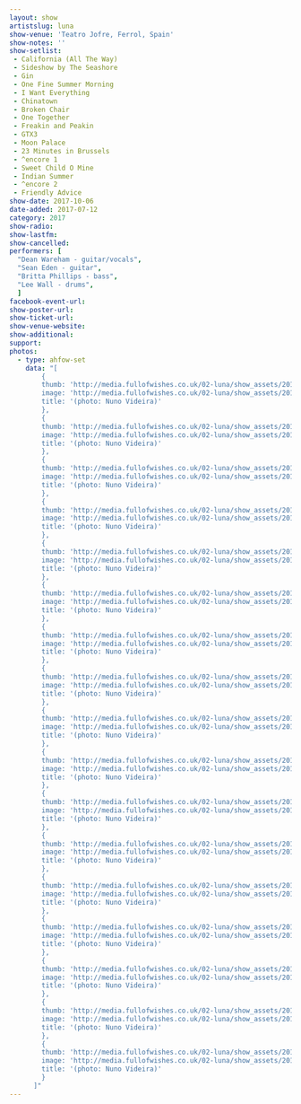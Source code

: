 ```yaml
---
layout: show
artistslug: luna
show-venue: 'Teatro Jofre, Ferrol, Spain'
show-notes: ''
show-setlist: 
 - California (All The Way)
 - Sideshow by The Seashore
 - Gin
 - One Fine Summer Morning
 - I Want Everything
 - Chinatown
 - Broken Chair
 - One Together
 - Freakin and Peakin
 - GTX3
 - Moon Palace
 - 23 Minutes in Brussels
 - ^encore 1
 - Sweet Child O Mine
 - Indian Summer
 - ^encore 2
 - Friendly Advice
show-date: 2017-10-06
date-added: 2017-07-12
category: 2017
show-radio: 
show-lastfm: 
show-cancelled: 
performers: [
  "Dean Wareham - guitar/vocals",
  "Sean Eden - guitar",
  "Britta Phillips - bass",
  "Lee Wall - drums",
  ]
facebook-event-url: 
show-poster-url: 
show-ticket-url: 
show-venue-website: 
show-additional: 
support:
photos:
  - type: ahfow-set
    data: "[
        {
        thumb: 'http://media.fullofwishes.co.uk/02-luna/show_assets/2017-10-06/thumbs/2017-10-06-ferrol-spain-nvideira-01.jpg',
        image: 'http://media.fullofwishes.co.uk/02-luna/show_assets/2017-10-06/2017-10-06-ferrol-spain-nvideira-01.jpg',
        title: '(photo: Nuno Videira)'
        },
        {
        thumb: 'http://media.fullofwishes.co.uk/02-luna/show_assets/2017-10-06/thumbs/2017-10-06-ferrol-spain-nvideira-02.jpg',
        image: 'http://media.fullofwishes.co.uk/02-luna/show_assets/2017-10-06/2017-10-06-ferrol-spain-nvideira-02.jpg',
        title: '(photo: Nuno Videira)'
        },
        {
        thumb: 'http://media.fullofwishes.co.uk/02-luna/show_assets/2017-10-06/thumbs/2017-10-06-ferrol-spain-nvideira-03.jpg',
        image: 'http://media.fullofwishes.co.uk/02-luna/show_assets/2017-10-06/2017-10-06-ferrol-spain-nvideira-03.jpg',
        title: '(photo: Nuno Videira)'
        },
        {
        thumb: 'http://media.fullofwishes.co.uk/02-luna/show_assets/2017-10-06/thumbs/2017-10-06-ferrol-spain-nvideira-04.jpg',
        image: 'http://media.fullofwishes.co.uk/02-luna/show_assets/2017-10-06/2017-10-06-ferrol-spain-nvideira-04.jpg',
        title: '(photo: Nuno Videira)'
        },
        {
        thumb: 'http://media.fullofwishes.co.uk/02-luna/show_assets/2017-10-06/thumbs/2017-10-06-ferrol-spain-nvideira-05.jpg',
        image: 'http://media.fullofwishes.co.uk/02-luna/show_assets/2017-10-06/2017-10-06-ferrol-spain-nvideira-05.jpg',
        title: '(photo: Nuno Videira)'
        },
        {
        thumb: 'http://media.fullofwishes.co.uk/02-luna/show_assets/2017-10-06/thumbs/2017-10-06-ferrol-spain-nvideira-06.jpg',
        image: 'http://media.fullofwishes.co.uk/02-luna/show_assets/2017-10-06/2017-10-06-ferrol-spain-nvideira-06.jpg',
        title: '(photo: Nuno Videira)'
        },
        {
        thumb: 'http://media.fullofwishes.co.uk/02-luna/show_assets/2017-10-06/thumbs/2017-10-06-ferrol-spain-nvideira-07.jpg',
        image: 'http://media.fullofwishes.co.uk/02-luna/show_assets/2017-10-06/2017-10-06-ferrol-spain-nvideira-07.jpg',
        title: '(photo: Nuno Videira)'
        },
        {
        thumb: 'http://media.fullofwishes.co.uk/02-luna/show_assets/2017-10-06/thumbs/2017-10-06-ferrol-spain-nvideira-08.jpg',
        image: 'http://media.fullofwishes.co.uk/02-luna/show_assets/2017-10-06/2017-10-06-ferrol-spain-nvideira-08.jpg',
        title: '(photo: Nuno Videira)'
        },
        {
        thumb: 'http://media.fullofwishes.co.uk/02-luna/show_assets/2017-10-06/thumbs/2017-10-06-ferrol-spain-nvideira-09.jpg',
        image: 'http://media.fullofwishes.co.uk/02-luna/show_assets/2017-10-06/2017-10-06-ferrol-spain-nvideira-09.jpg',
        title: '(photo: Nuno Videira)'
        },
        {
        thumb: 'http://media.fullofwishes.co.uk/02-luna/show_assets/2017-10-06/thumbs/2017-10-06-ferrol-spain-nvideira-10.jpg',
        image: 'http://media.fullofwishes.co.uk/02-luna/show_assets/2017-10-06/2017-10-06-ferrol-spain-nvideira-10.jpg',
        title: '(photo: Nuno Videira)'
        },
        {
        thumb: 'http://media.fullofwishes.co.uk/02-luna/show_assets/2017-10-06/thumbs/2017-10-06-ferrol-spain-nvideira-11.jpg',
        image: 'http://media.fullofwishes.co.uk/02-luna/show_assets/2017-10-06/2017-10-06-ferrol-spain-nvideira-11.jpg',
        title: '(photo: Nuno Videira)'
        },
        {
        thumb: 'http://media.fullofwishes.co.uk/02-luna/show_assets/2017-10-06/thumbs/2017-10-06-ferrol-spain-nvideira-12.jpg',
        image: 'http://media.fullofwishes.co.uk/02-luna/show_assets/2017-10-06/2017-10-06-ferrol-spain-nvideira-12.jpg',
        title: '(photo: Nuno Videira)'
        },
        {
        thumb: 'http://media.fullofwishes.co.uk/02-luna/show_assets/2017-10-06/thumbs/2017-10-06-ferrol-spain-nvideira-13.jpg',
        image: 'http://media.fullofwishes.co.uk/02-luna/show_assets/2017-10-06/2017-10-06-ferrol-spain-nvideira-13.jpg',
        title: '(photo: Nuno Videira)'
        },
        {
        thumb: 'http://media.fullofwishes.co.uk/02-luna/show_assets/2017-10-06/thumbs/2017-10-06-ferrol-spain-nvideira-14.jpg',
        image: 'http://media.fullofwishes.co.uk/02-luna/show_assets/2017-10-06/2017-10-06-ferrol-spain-nvideira-14.jpg',
        title: '(photo: Nuno Videira)'
        },
        {
        thumb: 'http://media.fullofwishes.co.uk/02-luna/show_assets/2017-10-06/thumbs/2017-10-06-ferrol-spain-nvideira-15.jpg',
        image: 'http://media.fullofwishes.co.uk/02-luna/show_assets/2017-10-06/2017-10-06-ferrol-spain-nvideira-15.jpg',
        title: '(photo: Nuno Videira)'
        },
        {
        thumb: 'http://media.fullofwishes.co.uk/02-luna/show_assets/2017-10-06/thumbs/2017-10-06-ferrol-spain-nvideira-16.jpg',
        image: 'http://media.fullofwishes.co.uk/02-luna/show_assets/2017-10-06/2017-10-06-ferrol-spain-nvideira-16.jpg',
        title: '(photo: Nuno Videira)'
        },
        {
        thumb: 'http://media.fullofwishes.co.uk/02-luna/show_assets/2017-10-06/thumbs/',
        image: 'http://media.fullofwishes.co.uk/02-luna/show_assets/2017-10-06/',
        title: '(photo: Nuno Videira)'
        }
      ]"
---
```

